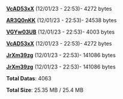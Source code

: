 [**VcAD53xX**](/data/VcAD53xX.txt) (12/01/23 - 22:53)- 4272 bytes

[**AR3Q0nKK**](/data/AR3Q0nKK.txt) (12/01/23 - 22:53)- 24538 bytes

[**VGYw03UB**](/data/VGYw03UB.txt) (12/01/23 - 22:53)- 4003 bytes

[**VcAD53xX**](/data/VcAD53xX.txt) (12/01/23 - 22:53)- 4272 bytes

[**JrXm39zg**](/data/JrXm39zg.txt) (12/01/23 - 22:53)- 141086 bytes

[**JrXm39zg**](/data/JrXm39zg.txt) (12/01/23 - 22:53)- 141086 bytes

**Total Datas**: 4063

**Total Size**: 25.35 MB / 25.4 MB